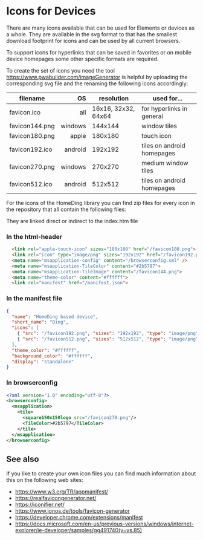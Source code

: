 # Icons for Devices

There are many icons available that can be used for Elements or devices as a whole. They are available in the svg format 
to that has the smallest download footprint for icons and can be used by all current browsers.

To support icons for hyperlinks that can be saved in favorites or on mobile device homepages some other specific formats
are required.

To create the set of icons you need the tool https://www.pwabuilder.com/imageGenerator is helpful by uploading the corresponding svg file
and the renaming the following icons accordingly:

| filename        | OS      | resolution          | used for...                |
| --------------- | ------: | ------------------- | -------------------------- |
| favicon.ico     | all     | 16x16, 32x32, 64x64 | for hyperlinks in general  |
| favicon144.png  | windows | 144x144             | window tiles               |
| favicon180.png  | apple   | 180x180             | touch icon                 |
| favicon192.ico  | android | 192x192             | tiles on android homepages |
| favicon270.png  | windows | 270x270             | medium window tiles        |
| favicon512.ico  | android | 512x512             | tiles on android homepages |

For the icons of the HomeDing library you can find zip files for every icon in the repository that all contain the following files:

They are linked direct or indirect to the index.htm file

### In the html-header

```html
  <link rel="apple-touch-icon" sizes="180x180" href="/favicon180.png">
  <link rel="icon" type="image/png" sizes="192x192" href="/favicon192.png">
  <meta name="msapplication-config" content="/browserconfig.xml" />
  <meta name="msapplication-TileColor" content="#2b5797">
  <meta name="msapplication-TileImage" content="/favicon144.png">
  <meta name="theme-color" content="#ffffff">
  <link rel="manifest" href="/manifest.json">
```

### In the manifest file

```json
{
  "name": "HomeDing based device",
  "short_name": "Ding",
  "icons": [
    { "src": "/favicon192.png", "sizes": "192x192", "type": "image/png" },
    { "src": "/favicon512.png", "sizes": "512x512", "type": "image/png" }
  ],
  "theme_color": "#ffffff",
  "background_color": "#ffffff",
  "display": "standalone"
}
```

### In browserconfig

```xml
<?xml version="1.0" encoding="utf-8"?>
<browserconfig>
  <msapplication>
    <tile>
      <square150x150logo src="/favicon270.png"/>
      <TileColor>#2b5797</TileColor>
    </tile>
  </msapplication>
</browserconfig>

```



## See also

If you like to create your own icon files you can find much information about this on the following web sites:

* <https://www.w3.org/TR/appmanifest/>
* <https://realfavicongenerator.net/>
* <https://iconifier.net/>
* <https://www.ionos.de/tools/favicon-generator>
* <https://developer.chrome.com/extensions/manifest>
* <https://docs.microsoft.com/en-us/previous-versions/windows/internet-explorer/ie-developer/samples/gg491740(v=vs.85)>

